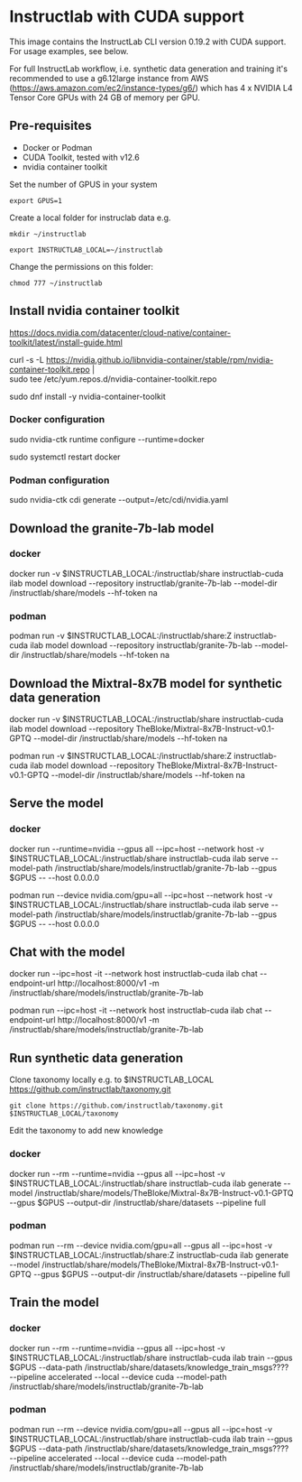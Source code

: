 # Instructlab with CUDA support

This image contains the InstructLab CLI version 0.19.2 with CUDA support.  For usage examples, see below.

For full InstructLab workflow, i.e. synthetic data generation and training it's recommended to use a g6.12large instance from AWS (https://aws.amazon.com/ec2/instance-types/g6/) which has 4 x NVIDIA L4 Tensor Core GPUs with 24 GB of memory per GPU.
 
## Pre-requisites

* Docker or Podman
* CUDA Toolkit, tested with v12.6
* nvidia container toolkit

Set the number of GPUS in your system

`export GPUS=1`

Create a local folder for instruclab data e.g.

`mkdir ~/instructlab`

`export INSTRUCTLAB_LOCAL=~/instructlab`

Change the permissions on this folder:

`chmod 777 ~/instructlab`


## Install nvidia container toolkit

https://docs.nvidia.com/datacenter/cloud-native/container-toolkit/latest/install-guide.html

curl -s -L https://nvidia.github.io/libnvidia-container/stable/rpm/nvidia-container-toolkit.repo | \
  sudo tee /etc/yum.repos.d/nvidia-container-toolkit.repo

sudo dnf install -y nvidia-container-toolkit

### Docker configuration

sudo nvidia-ctk runtime configure --runtime=docker

sudo systemctl restart docker

### Podman configuration

sudo nvidia-ctk cdi generate --output=/etc/cdi/nvidia.yaml


## Download the granite-7b-lab model

### docker

docker run -v $INSTRUCTLAB_LOCAL:/instructlab/share instructlab-cuda ilab model download --repository instructlab/granite-7b-lab  --model-dir /instructlab/share/models --hf-token na

### podman

podman run -v $INSTRUCTLAB_LOCAL:/instructlab/share:Z instructlab-cuda ilab model download --repository instructlab/granite-7b-lab  --model-dir /instructlab/share/models --hf-token na

## Download the Mixtral-8x7B model for synthetic data generation

docker run -v $INSTRUCTLAB_LOCAL:/instructlab/share instructlab-cuda ilab model download --repository TheBloke/Mixtral-8x7B-Instruct-v0.1-GPTQ  --model-dir /instructlab/share/models --hf-token na

podman run -v $INSTRUCTLAB_LOCAL:/instructlab/share:Z instructlab-cuda ilab model download --repository TheBloke/Mixtral-8x7B-Instruct-v0.1-GPTQ   --model-dir /instructlab/share/models --hf-token na


## Serve the model

### docker

docker run --runtime=nvidia --gpus all --ipc=host --network host   -v $INSTRUCTLAB_LOCAL:/instructlab/share instructlab-cuda ilab serve --model-path /instructlab/share/models/instructlab/granite-7b-lab --gpus $GPUS -- --host 0.0.0.0

podman run --device nvidia.com/gpu=all --ipc=host --network host   -v $INSTRUCTLAB_LOCAL:/instructlab/share instructlab-cuda ilab serve --model-path /instructlab/share/models/instructlab/granite-7b-lab --gpus $GPUS -- --host 0.0.0.0

## Chat with the model


docker run --ipc=host -it  --network host  instructlab-cuda ilab chat  --endpoint-url http://localhost:8000/v1 -m /instructlab/share/models/instructlab/granite-7b-lab

podman run --ipc=host -it --network host  instructlab-cuda ilab chat  --endpoint-url http://localhost:8000/v1 -m /instructlab/share/models/instructlab/granite-7b-lab

## Run synthetic data generation


Clone taxonomy locally e.g. to $INSTRUCTLAB_LOCAL https://github.com/instructlab/taxonomy.git

`git clone https://github.com/instructlab/taxonomy.git $INSTRUCTLAB_LOCAL/taxonomy`

Edit the taxonomy to add new knowledge

### docker

docker run --rm --runtime=nvidia --gpus all --ipc=host -v $INSTRUCTLAB_LOCAL:/instructlab/share instructlab-cuda ilab generate --model /instructlab/share/models/TheBloke/Mixtral-8x7B-Instruct-v0.1-GPTQ  --gpus $GPUS --output-dir /instructlab/share/datasets --pipeline full

### podman

podman run --rm --device nvidia.com/gpu=all  --gpus all --ipc=host -v $INSTRUCTLAB_LOCAL:/instructlab/share:Z instructlab-cuda ilab generate --model /instructlab/share/models/TheBloke/Mixtral-8x7B-Instruct-v0.1-GPTQ  --gpus $GPUS --output-dir /instructlab/share/datasets --pipeline full

## Train the model 

### docker

docker run  --rm --runtime=nvidia --gpus all --ipc=host  -v $INSTRUCTLAB_LOCAL:/instructlab/share instructlab-cuda ilab train --gpus $GPUS --data-path /instructlab/share/datasets/knowledge_train_msgs???? --pipeline accelerated --local --device cuda --model-path /instructlab/share/models/instructlab/granite-7b-lab


### podman

podman run  --rm --device nvidia.com/gpu=all --gpus all --ipc=host  -v $INSTRUCTLAB_LOCAL:/instructlab/share instructlab-cuda ilab train --gpus $GPUS --data-path /instructlab/share/datasets/knowledge_train_msgs???? --pipeline accelerated --local --device cuda --model-path /instructlab/share/models/instructlab/granite-7b-lab

